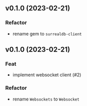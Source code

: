 ## v0.1.0 (2023-02-21)

### Refactor

- rename gem to `surrealdb-client`

## v0.1.0 (2023-02-21)

### Feat

- implement websocket client (#2)

### Refactor

- rename `Websockets` to `Websocket`
